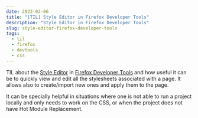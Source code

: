 ```yaml
---
date: 2022-02-06
title: "[TIL] Style Editor in Firefox Developer Tools"
description: "Style Editor in Firefox Developer Tools"
slug: style-editor-firefox-developer-tools
tags:
  - til
  - firefox
  - devtools
  - css
---
```


TIL about the [Style
Editor](https://developer.mozilla.org/en-US/docs/Tools/Style_Editor) in [Firefox
Developer Tools](https://developer.mozilla.org/en-US/docs/Tools) and how useful
it can be to quickly view and edit all the stylesheets associated with a page.
It allows also to create/import new ones and apply them to the page.

It can be specially helpful in situations where one is not able to run a project
locally and only needs to work on the CSS, or when the project does not have Hot
Module Replacement.